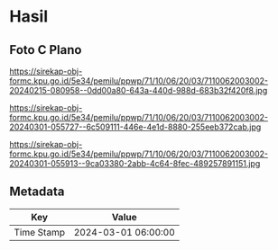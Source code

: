 # Hasil

## Foto C Plano

https://sirekap-obj-formc.kpu.go.id/5e34/pemilu/ppwp/71/10/06/20/03/7110062003002-20240215-080958--0dd00a80-643a-440d-988d-683b32f420f8.jpg

https://sirekap-obj-formc.kpu.go.id/5e34/pemilu/ppwp/71/10/06/20/03/7110062003002-20240301-055727--6c509111-446e-4e1d-8880-255eeb372cab.jpg

https://sirekap-obj-formc.kpu.go.id/5e34/pemilu/ppwp/71/10/06/20/03/7110062003002-20240301-055913--9ca03380-2abb-4c64-8fec-489257891151.jpg


## Metadata

| Key        | Value               |
| ---------- | ------------------- |
| Time Stamp | 2024-03-01 06:00:00 |



